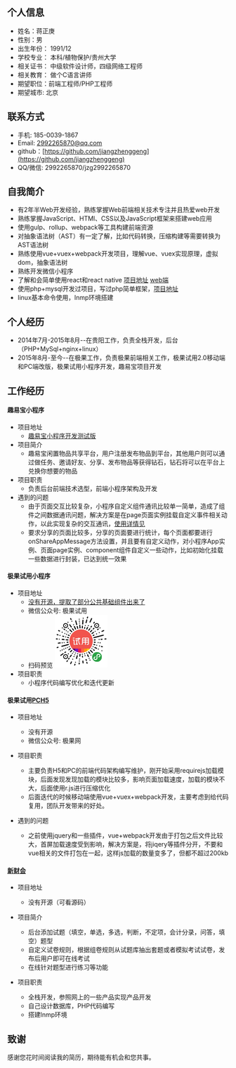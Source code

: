 ## 个人信息
* 姓名：蒋正庚
* 性别：男
* 出生年份： 1991/12
* 学校专业： 本科/植物保护/贵州大学
* 相关证书： 中级软件设计师，四级网络工程师
* 相关教育： 做个C语言讲师
* 期望职位：前端工程师/PHP工程师
* 期望城市: 北京

## 联系方式
* 手机: 185-0039-1867
* Email: 2992265870@qq.com	
* github：[https://github.com/jiangzhenggeng](https://github.com/jiangzhenggeng)
* QQ/微信: 2992265870/jzg2992265870

## 自我简介
* 有2年半Web开发经验，熟练掌握Web前端相关技术专注并且热爱web开发
* 熟练掌握JavaScript、HTMl、CSS以及JavaScript框架来搭建web应用
* 使用gulp、rollup、webpack等工具构建前端资源
* 对抽象语法树（AST）有一定了解，比如代码转换，压缩构建等需要转换为AST语法树
* 熟练使用vue+vuex+webpack开发项目，理解vue、vuex实现原理，虚拟dom，抽象语法树
* 熟练开发微信小程序
* 了解和会简单使用react和react native [项目地址](https://github.com/jiangzhenggeng/react-native-tiku) [web端](http://ac.jiangzg.com/)
* 使用php+mysql开发过项目，写过php简单框架，[项目地址](https://github.com/jiangzhenggeng/AcPHP)
* linux基本命令使用，lnmp环境搭建

## 个人经历
* 2014年7月-2015年8月--在贵阳工作，负责全栈开发，后台（PHP+MySql+nginx+linux）
* 2015年8月-至今--在极果工作，负责极果前端相关工作，极果试用2.0移动端和PC端改版，极果试用小程序开发，趣易宝项目开发

## 工作经历

#### 趣易宝小程序
* 项目地址
	* [趣易宝小程序开发测试版](https://github.com/jiangzhenggeng/qyb-wx)
* 项目简介
	* 趣易宝闲置物品共享平台，用户注册发布物品到平台，其他用户则可以通过做任务、邀请好友、分享、发布物品等获得钻石，钻石将可以在平台上兑换你想要的物品
* 项目职责
	* 负责后台前端技术选型，前端小程序架构及开发
* 遇到的问题
	* 由于页面交互比较复杂，小程序自定义组件通讯比较单一简单，造成了组件之间数据通讯问题，解决方案是在page页面实例挂载自定义事件相关动作，以此实现复杂的交互通讯，[使用详情见](https://github.com/jiangzhenggeng/qyb-wx/blob/0f59cfebe840e8ca3912406ed0b2fa1857ecc247/pages/index/index.js)
	* 要求分享的页面比较多，分享的页面要进行统计，每个页面都要进行onShareAppMessage方法设置，并且要有自定义动作，对小程序App实例、页面page实例、component组件自定义一些动作，比如初始化挂载一些数据进行封装，已达到统一效果

#### 极果试用小程序
* 项目地址
	* [没有开源，提取了部分公共基础组件出来了](https://github.com/jiangzhenggeng/wxcode-addr)
	* 微信公众号: 极果试用
	* 扫码预览 <img src="gh_51701086e691_860.jpg" width="120px"/>
* 项目职责
	* 小程序代码编写优化和迭代更新
	
#### 极果试用[PC](http://www.jiguo.com)[H5](http://m.jiguo.com)
* 项目地址
	* 没有开源
	* 微信公众号: 极果网
	
* 项目职责
	* 主要负责H5和PC的前端代码架构编写维护，刚开始采用requirejs加载模块，后面发现发现加载的模块比较多，影响页面加载速度，加载的模块不大，后面使用r.js进行压缩优化
	* 后面迭代的时候移动端使用vue+vuex+webpack开发，主要考虑到给代码复用，团队开发带来的好处。
* 遇到的问题
    * 之前使用jquery和一些插件，vue+webpack开发由于打包之后文件比较大，首屏加载速度受到影响，解决方案是，将jiqery等插件分开，不要和vue相关的文件打包在一起，这样js加载的数量变多了，但都不超过200kb
	
#### [新财会](http://kaoshi.xincaikuai.com/)
* 项目地址
	* 没有开源（可看源码）

* 项目简介
	* 后台添加试题（填空，单选，多选，判断，不定项，会计分录，问答，填空）题型
	* 自定义试卷规则，根据组卷规则从试题库抽出套题或者模拟考试试卷，发布后用户即可在线考试
	* 在线针对题型进行练习等功能
	
* 项目职责
	* 全栈开发，参照网上的一些产品实现产品开发
	* 自己设计数据库，PHP代码编写
	* 搭建lnmp环境

## 致谢

感谢您花时间阅读我的简历，期待能有机会和您共事。
